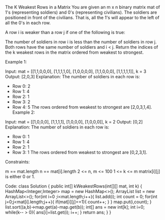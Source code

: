 The K Weakest Rows in a Matrix
You are given an m x n binary matrix mat of 1's (representing soldiers) and 0's (representing civilians). The soldiers are positioned in front of the civilians. That is, all the 1's will appear to the left of all the 0's in each row.

A row i is weaker than a row j if one of the following is true:

The number of soldiers in row i is less than the number of soldiers in row j.
Both rows have the same number of soldiers and i < j.
Return the indices of the k weakest rows in the matrix ordered from weakest to strongest.

 

Example 1:

Input: mat = 
[[1,1,0,0,0],
 [1,1,1,1,0],
 [1,0,0,0,0],
 [1,1,0,0,0],
 [1,1,1,1,1]], 
k = 3
Output: [2,0,3]
Explanation: 
The number of soldiers in each row is: 
- Row 0: 2 
- Row 1: 4 
- Row 2: 1 
- Row 3: 2 
- Row 4: 5 
The rows ordered from weakest to strongest are [2,0,3,1,4].
Example 2:

Input: mat = 
[[1,0,0,0],
 [1,1,1,1],
 [1,0,0,0],
 [1,0,0,0]], 
k = 2
Output: [0,2]
Explanation: 
The number of soldiers in each row is: 
- Row 0: 1 
- Row 1: 4 
- Row 2: 1 
- Row 3: 1 
The rows ordered from weakest to strongest are [0,2,3,1].
 

Constraints:

m == mat.length
n == mat[i].length
2 <= n, m <= 100
1 <= k <= m
matrix[i][j] is either 0 or 1.

Code:
class Solution {
    public int[] kWeakestRows(int[][] mat, int k) {
        HashMap<Integer,Integer> map = new HashMap<>();
        ArrayList<Integer> list = new ArrayList<>();
        for(int i=0 ;i<mat.length;i++){
            list.add(i);
            int count = 0;
            for(int j=0;j<mat[i].length;j++){
                if(mat[i][j]==1){
                    count++;
                }
            }
            map.put(i,count);
        }
        list.sort((a,b)->map.get(a)-map.get(b));
        int[] ans = new int[k];
        int i=0;
        while(k-- > 0){
            ans[i]=list.get(i);
            i++;
        }
        return ans;
    }
}